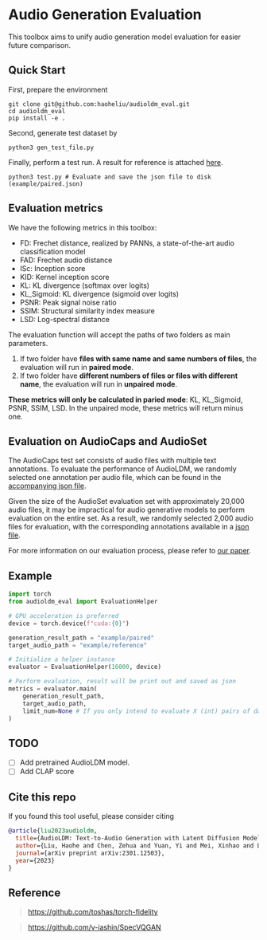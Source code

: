 # Audio Generation Evaluation

This toolbox aims to unify audio generation model evaluation for easier future comparison.

## Quick Start

First, prepare the environment
```shell
git clone git@github.com:haoheliu/audioldm_eval.git
cd audioldm_eval
pip install -e .
```

Second, generate test dataset by
```shell
python3 gen_test_file.py
```

Finally, perform a test run. A result for reference is attached [here](https://github.com/haoheliu/audioldm_eval/blob/main/example/paired_ref.json).
```shell
python3 test.py # Evaluate and save the json file to disk (example/paired.json)
```

## Evaluation metrics
We have the following metrics in this toolbox: 

- FD: Frechet distance, realized by PANNs, a state-of-the-art audio classification model
- FAD: Frechet audio distance
- ISc: Inception score
- KID: Kernel inception score
- KL: KL divergence (softmax over logits)
- KL_Sigmoid: KL divergence (sigmoid over logits)
- PSNR: Peak signal noise ratio
- SSIM: Structural similarity index measure
- LSD: Log-spectral distance

The evaluation function will accept the paths of two folders as main parameters. 
1. If two folder have **files with same name and same numbers of files**, the evaluation will run in **paired mode**.
2. If two folder have **different numbers of files or files with different name**, the evaluation will run in **unpaired mode**.

**These metrics will only be calculated in paried mode**: KL, KL_Sigmoid, PSNR, SSIM, LSD. 
In the unpaired mode, these metrics will return minus one.


## Evaluation on AudioCaps and AudioSet

The AudioCaps test set consists of audio files with multiple text annotations. To evaluate the performance of AudioLDM, we randomly selected one annotation per audio file, which can be found in the [accompanying json file](example/AudioCaps/audiocaps_test_nonrepeat_subset_2.json).

Given the size of the AudioSet evaluation set with approximately 20,000 audio files, it may be impractical for audio generative models to perform evaluation on the entire set. As a result, we randomly selected 2,000 audio files for evaluation, with the corresponding annotations available in a [json file](example/AudioSet/audioset_eval_data_subset.json).

For more information on our evaluation process, please refer to [our paper](https://arxiv.org/abs/2301.12503).

## Example

```python
import torch
from audioldm_eval import EvaluationHelper

# GPU acceleration is preferred
device = torch.device(f"cuda:{0}")

generation_result_path = "example/paired"
target_audio_path = "example/reference"

# Initialize a helper instance
evaluator = EvaluationHelper(16000, device)

# Perform evaluation, result will be print out and saved as json
metrics = evaluator.main(
    generation_result_path,
    target_audio_path,
    limit_num=None # If you only intend to evaluate X (int) pairs of data, set limit_num=X
)
```

## TODO

- [ ] Add pretrained AudioLDM model.
- [ ] Add CLAP score

## Cite this repo

If you found this tool useful, please consider citing
```bibtex
@article{liu2023audioldm,
  title={AudioLDM: Text-to-Audio Generation with Latent Diffusion Models},
  author={Liu, Haohe and Chen, Zehua and Yuan, Yi and Mei, Xinhao and Liu, Xubo and Mandic, Danilo and Wang, Wenwu and Plumbley, Mark D},
  journal={arXiv preprint arXiv:2301.12503},
  year={2023}
}
```

## Reference

> https://github.com/toshas/torch-fidelity

> https://github.com/v-iashin/SpecVQGAN 
